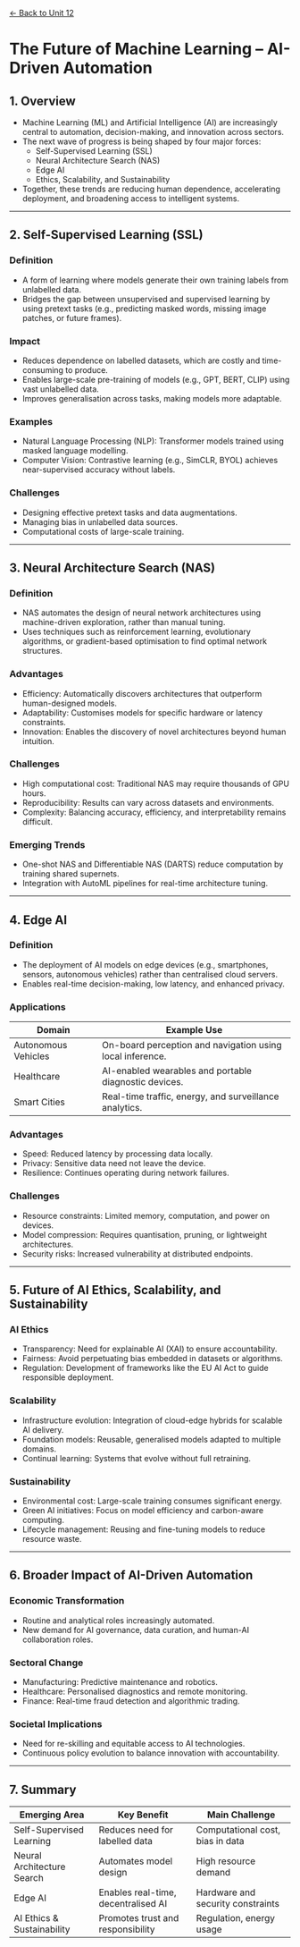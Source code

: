[← Back to Unit 12](../../modules/module-3/unit-12.md)

# The Future of Machine Learning – AI-Driven Automation

## 1. Overview
- Machine Learning (ML) and Artificial Intelligence (AI) are increasingly central to automation, decision-making, and innovation across sectors.  
- The next wave of progress is being shaped by four major forces:  
  - Self-Supervised Learning (SSL)  
  - Neural Architecture Search (NAS)  
  - Edge AI  
  - Ethics, Scalability, and Sustainability  
- Together, these trends are reducing human dependence, accelerating deployment, and broadening access to intelligent systems.

---

## 2. Self-Supervised Learning (SSL)

### Definition
- A form of learning where models generate their own training labels from unlabelled data.  
- Bridges the gap between unsupervised and supervised learning by using pretext tasks (e.g., predicting masked words, missing image patches, or future frames).

### Impact
- Reduces dependence on labelled datasets, which are costly and time-consuming to produce.  
- Enables large-scale pre-training of models (e.g., GPT, BERT, CLIP) using vast unlabelled data.  
- Improves generalisation across tasks, making models more adaptable.

### Examples
- Natural Language Processing (NLP): Transformer models trained using masked language modelling.  
- Computer Vision: Contrastive learning (e.g., SimCLR, BYOL) achieves near-supervised accuracy without labels.

### Challenges
- Designing effective pretext tasks and data augmentations.  
- Managing bias in unlabelled data sources.  
- Computational costs of large-scale training.

---

## 3. Neural Architecture Search (NAS)

### Definition
- NAS automates the design of neural network architectures using machine-driven exploration, rather than manual tuning.  
- Uses techniques such as reinforcement learning, evolutionary algorithms, or gradient-based optimisation to find optimal network structures.

### Advantages
- Efficiency: Automatically discovers architectures that outperform human-designed models.  
- Adaptability: Customises models for specific hardware or latency constraints.  
- Innovation: Enables the discovery of novel architectures beyond human intuition.

### Challenges
- High computational cost: Traditional NAS may require thousands of GPU hours.  
- Reproducibility: Results can vary across datasets and environments.  
- Complexity: Balancing accuracy, efficiency, and interpretability remains difficult.

### Emerging Trends
- One-shot NAS and Differentiable NAS (DARTS) reduce computation by training shared supernets.  
- Integration with AutoML pipelines for real-time architecture tuning.

---

## 4. Edge AI

### Definition
- The deployment of AI models on edge devices (e.g., smartphones, sensors, autonomous vehicles) rather than centralised cloud servers.  
- Enables real-time decision-making, low latency, and enhanced privacy.

### Applications

| Domain | Example Use |
|---------|--------------|
| Autonomous Vehicles | On-board perception and navigation using local inference. |
| Healthcare | AI-enabled wearables and portable diagnostic devices. |
| Smart Cities | Real-time traffic, energy, and surveillance analytics. |

### Advantages
- Speed: Reduced latency by processing data locally.  
- Privacy: Sensitive data need not leave the device.  
- Resilience: Continues operating during network failures.

### Challenges
- Resource constraints: Limited memory, computation, and power on devices.  
- Model compression: Requires quantisation, pruning, or lightweight architectures.  
- Security risks: Increased vulnerability at distributed endpoints.

---

## 5. Future of AI Ethics, Scalability, and Sustainability

### AI Ethics
- Transparency: Need for explainable AI (XAI) to ensure accountability.  
- Fairness: Avoid perpetuating bias embedded in datasets or algorithms.  
- Regulation: Development of frameworks like the EU AI Act to guide responsible deployment.

### Scalability
- Infrastructure evolution: Integration of cloud-edge hybrids for scalable AI delivery.  
- Foundation models: Reusable, generalised models adapted to multiple domains.  
- Continual learning: Systems that evolve without full retraining.

### Sustainability
- Environmental cost: Large-scale training consumes significant energy.  
- Green AI initiatives: Focus on model efficiency and carbon-aware computing.  
- Lifecycle management: Reusing and fine-tuning models to reduce resource waste.

---

## 6. Broader Impact of AI-Driven Automation

### Economic Transformation
- Routine and analytical roles increasingly automated.  
- New demand for AI governance, data curation, and human-AI collaboration roles.

### Sectoral Change
- Manufacturing: Predictive maintenance and robotics.  
- Healthcare: Personalised diagnostics and remote monitoring.  
- Finance: Real-time fraud detection and algorithmic trading.

### Societal Implications
- Need for re-skilling and equitable access to AI technologies.  
- Continuous policy evolution to balance innovation with accountability.

---

## 7. Summary

| Emerging Area | Key Benefit | Main Challenge |
|----------------|--------------|----------------|
| Self-Supervised Learning | Reduces need for labelled data | Computational cost, bias in data |
| Neural Architecture Search | Automates model design | High resource demand |
| Edge AI | Enables real-time, decentralised AI | Hardware and security constraints |
| AI Ethics & Sustainability | Promotes trust and responsibility | Regulation, energy usage |
